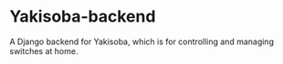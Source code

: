 Yakisoba-backend
================

A Django backend for Yakisoba, which is for controlling and managing switches at home. 